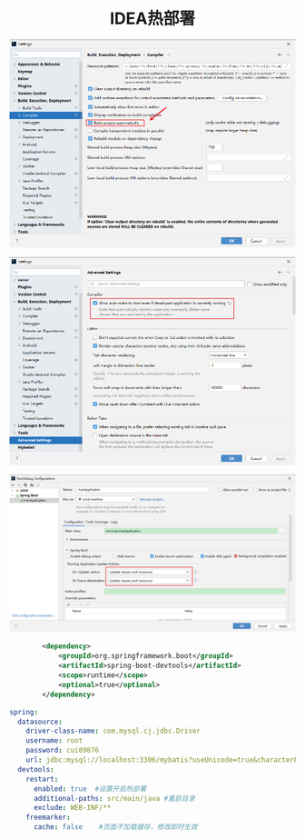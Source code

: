<h1 align="center">IDEA热部署</h1>

![image-20210825163215072](https://raw.githubusercontent.com/isIvanTsui/img/master/image-20210825163215072.png)

![image-20210825163254857](https://raw.githubusercontent.com/isIvanTsui/img/master/image-20210825163254857.png)

![image-20210825163325692](https://raw.githubusercontent.com/isIvanTsui/img/master/image-20210825163325692.png)

```xml
		<dependency>
            <groupId>org.springframework.boot</groupId>
            <artifactId>spring-boot-devtools</artifactId>
            <scope>runtime</scope>
            <optional>true</optional>
        </dependency>
```

```yaml
spring:
  datasource:
    driver-class-name: com.mysql.cj.jdbc.Driver
    username: root
    password: cui09876
    url: jdbc:mysql://localhost:3306/mybatis?useUnicode=true&characterEncoding=utf8
  devtools:
    restart:
      enabled: true  #设置开启热部署
      additional-paths: src/main/java #重启目录
      exclude: WEB-INF/**
    freemarker:
      cache: false    #页面不加载缓存，修改即时生效
```

